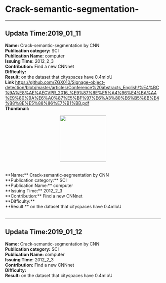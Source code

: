 # Crack-semantic-segmentation-
---

##  Updata Time:2019_01_11
**Name:** Crack-semantic-segmentation by CNN <br>
**Publication category:** SCI <br>
**Publication Name:** computer <br>
**Issuing Time:** 2012_2_3 <br>
**Contribution:** Find a new CNNnet <br>
**Difficulty:**  <br>
**Result:** on the dataset that cityspaces have 0.4mIoU    <br>
**Link** https://github.com/ZGX010/Signage-object-detection/blob/master/articles/Conference%20abstracts_English/%E4%BC%9A%E8%AE%AECVPR_2016_%E9%87%8E%E5%A4%96%E4%BA%A4%E9%80%9A%E6%A0%87%E5%BF%97%E6%A3%80%E6%B5%8B%E4%B8%8E%E5%88%86%E7%B1%BB.pdf <br>
**Thumbnail:** <br> 
<div align=center><img width="150" height="150" src="https://github.com/HeTingwei/ReadmeLearn/blob/master/avatar1.jpg"/></div>  <br>
  <br>
**Name:** Crack-semantic-segmentation by CNN <br>
**Publication category:** SCI <br>
**Publication Name:** computer <br>
**Issuing Time:** 2012_2_3 <br>
**Contribution:** Find a new CNNnet <br>
**Difficulty:**  <br>
**Result:** on the dataset that cityspaces have 0.4mIoU    <br>
  <br>

---
##  Updata Time:2019_01_12
**Name:** Crack-semantic-segmentation by CNN <br>
**Publication category:** SCI <br>
**Publication Name:** computer <br>
**Issuing Time:** 2012_2_3 <br>
**Contribution:** Find a new CNNnet <br>
**Difficulty:**  <br>
**Result:** on the dataset that cityspaces have 0.4mIoU    <br>
  <br>
